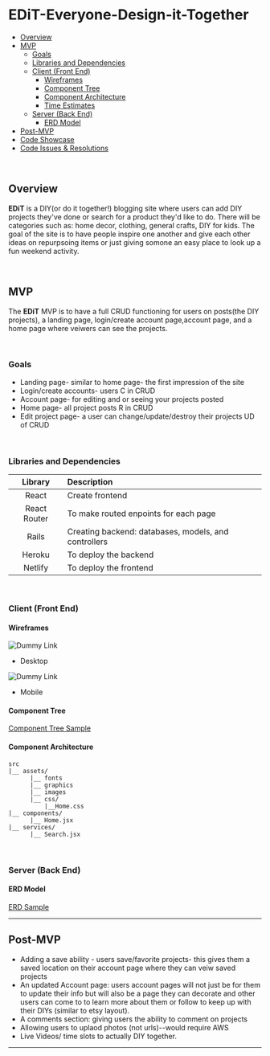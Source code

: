 # EDiT-Everyone-Design-it-Together
- [Overview](#overview)
- [MVP](#mvp)
  - [Goals](#goals)
  - [Libraries and Dependencies](#libraries-and-dependencies)
  - [Client (Front End)](#client-front-end)
    - [Wireframes](#wireframes)
    - [Component Tree](#component-tree)
    - [Component Architecture](#component-architecture)
    - [Time Estimates](#time-estimates)
  - [Server (Back End)](#server-back-end)
    - [ERD Model](#erd-model)
- [Post-MVP](#post-mvp)
- [Code Showcase](#code-showcase)
- [Code Issues & Resolutions](#code-issues--resolutions)

<br>

## Overview

**EDiT** is a DIY(or do it together!) blogging site where users can add DIY projects they've done or search for a product they'd like to do. There will be categories such as: home decor, clothing, general crafts, DIY for kids. The goal of the site is to have people inspire one another and give each other ideas on repurpsoing items or just giving somone an easy place to look up a fun weekend activity.


<br>

## MVP

The **EDiT** MVP is to have a full CRUD functioning for users on posts(the DIY projects), a landing page, login/create account page,account page, and a home page where veiwers can see the projects. 

<br>

### Goals

- Landing page- similar to home page- the first impression of the site
- Login/create accounts- users C in CRUD
- Account page- for editing and or seeing your projects posted
- Home page- all project posts R in CRUD
- Edit project page- a user can change/update/destroy their projects UD of CRUD

<br>

### Libraries and Dependencies

|     Library      | Description                                |
| :--------------: | :----------------------------------------- |
|      React       | Create frontend |
|   React Router   | To make routed enpoints for each page |
| Rails | Creating backend: databases, models, and controllers |
|     Heroku     | To deploy the backend|
|  Netlify  | To deploy the frontend |

<br>

### Client (Front End)

#### Wireframes

![Dummy Link](url)

- Desktop

![Dummy Link](url)

- Mobile


#### Component Tree

[Component Tree Sample](https://gist.git.generalassemb.ly/davidtwhitlatch/414107e2560ae0bb65e233570f2fe056#file-component-tree-png)

#### Component Architecture
``` structure
src
|__ assets/
      |__ fonts
      |__ graphics
      |__ images
      |__ css/
          |__Home.css
|__ components/
      |__ Home.jsx
|__ services/
      |__ Search.jsx

```

<br>

### Server (Back End)

#### ERD Model

[ERD Sample](https://drive.google.com/file/d/1geOSP9GNf3O9jm58iQ5C96nUUIhHNvy0/view?usp=sharing)
<br>

***

## Post-MVP
- Adding a save ability - users save/favorite projects- this gives them a saved location on their account page where they can veiw saved projects
- An updated Account page: users account pages will not just be for them to update their info but will also be a page they can decorate and other users can come to to learn more about them or follow to keep up with their DIYs (similar to etsy layout).
- A comments section: giving users the ability to comment on projects 
- Allowing users to uplaod photos (not urls)--would require AWS
- Live Videos/ time slots to actually DIY together.
***

